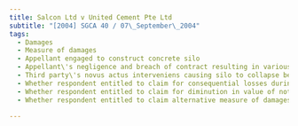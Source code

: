 ```yaml
---
title: Salcon Ltd v United Cement Pte Ltd 
subtitle: "[2004] SGCA 40 / 07\_September\_2004"
tags:
  - Damages
  - Measure of damages
  - Appellant engaged to construct concrete silo
  - Appellant\'s negligence and breach of contract resulting in various defects
  - Third party\'s novus actus interveniens causing silo to collapse before repairs could be made
  - Whether respondent entitled to claim for consequential losses during notional repair period
  - Whether respondent entitled to claim for diminution in value of notionally repaired silo
  - Whether respondent entitled to claim alternative measure of damages

---
```


